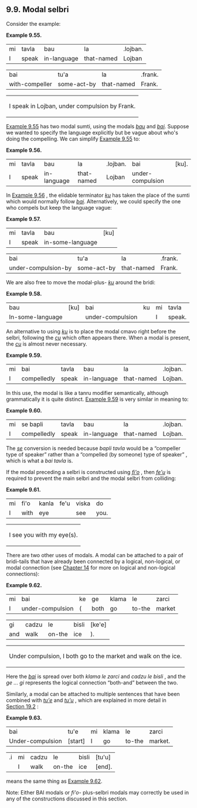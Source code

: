 <a id="section-modal-selbri"></a>9.9. <a id="c9s9"></a>Modal selbri
-------------------------------------------------------------------

<a id="id-1.10.11.2.1" class="indexterm"></a>Consider the example:

<div class="interlinear-gloss-example example">
<a id="example-random-id-bT4c"></a>

**Example 9.55. <a id="id-1.10.11.3.1.1" class="indexterm"></a><a id="c9e9d1"></a>** 

<table class="interlinear-gloss"><colgroup></colgroup><tbody><tr class="jbo"><td>mi</td><td>tavla</td><td>bau</td><td>la</td><td>.lojban.</td></tr><tr class="gloss"><td>I</td><td>speak</td><td>in-language</td><td>that-named</td><td>Lojban</td></tr></tbody></table>

<table class="interlinear-gloss"><colgroup></colgroup><tbody><tr class="jbo"><td>bai</td><td>tu'a</td><td>la</td><td>.frank.</td></tr><tr class="gloss"><td>with-compeller</td><td>some-act-by</td><td>that-named</td><td>Frank.</td></tr></tbody></table>

<table class="interlinear-gloss"><tbody><tr class="para"><td colspan="12321"><p class="natlang">I speak in Lojban, under compulsion by Frank.</p></td></tr></tbody></table>

</div>  

<a id="id-1.10.11.4.1" class="indexterm"></a><a id="id-1.10.11.4.2" class="indexterm"></a>[Example 9.55](../section-modal-selbri#example-random-id-bT4c) has two modal sumti, using the modals _<a id="id-1.10.11.4.4.1" class="indexterm"></a>[_bau_](../go01#valsi-bau)_ and _<a id="id-1.10.11.4.5.1" class="indexterm"></a>[_bai_](../go01#valsi-bai)_. Suppose we wanted to specify the language explicitly but be vague about who's doing the compelling. We can simplify [Example 9.55](../section-modal-selbri#example-random-id-bT4c) to:

<div class="interlinear-gloss-example example">
<a id="example-random-id-dbSy"></a>

**Example 9.56. <a id="id-1.10.11.5.1.1" class="indexterm"></a><a id="c9e9d2"></a>** 

<table class="interlinear-gloss"><colgroup></colgroup><tbody><tr class="jbo"><td>mi</td><td>tavla</td><td>bau</td><td>la</td><td>.lojban.</td><td>bai</td><td>[ku].</td></tr><tr class="gloss"><td>I</td><td>speak</td><td>in-language</td><td>that-named</td><td>Lojban</td><td>under-compulsion</td><td></td></tr></tbody></table>

</div>  

In [Example 9.56](../section-modal-selbri#example-random-id-dbSy) , the elidable terminator _<a id="id-1.10.11.6.2.1" class="indexterm"></a>[_ku_](../go01#valsi-ku)_ has taken the place of the sumti which would normally follow _<a id="id-1.10.11.6.3.1" class="indexterm"></a>[_bai_](../go01#valsi-bai)_. Alternatively, we could specify the one who compels but keep the language vague:

<div class="interlinear-gloss-example example">
<a id="example-random-id-Qc8w"></a>

**Example 9.57. <a id="id-1.10.11.7.1.1" class="indexterm"></a><a id="c9e9d3"></a>** 

<table class="interlinear-gloss"><colgroup></colgroup><tbody><tr class="jbo"><td>mi</td><td>tavla</td><td>bau</td><td>[ku]</td></tr><tr class="gloss"><td>I</td><td>speak</td><td>in-some-language</td><td></td></tr></tbody></table>

<table class="interlinear-gloss"><colgroup></colgroup><tbody><tr class="jbo"><td>bai</td><td>tu'a</td><td>la</td><td>.frank.</td></tr><tr class="gloss"><td>under-compulsion-by</td><td>some-act-by</td><td>that-named</td><td>Frank.</td></tr></tbody></table>

</div>  

We are also free to move the modal-plus- _<a id="id-1.10.11.8.1.1" class="indexterm"></a>[_ku_](../go01#valsi-ku)_ around the bridi:

<div class="interlinear-gloss-example example">
<a id="example-random-id-2utY"></a>

**Example 9.58. <a id="id-1.10.11.9.1.1" class="indexterm"></a><a id="c9e9d4"></a>** 

<table class="interlinear-gloss"><colgroup></colgroup><tbody><tr class="jbo"><td>bau</td><td>[ku]</td><td>bai</td><td>ku</td><td>mi</td><td>tavla</td></tr><tr class="gloss"><td>In-some-language</td><td></td><td>under-compulsion</td><td></td><td>I</td><td>speak.</td></tr></tbody></table>

</div>  

<a id="id-1.10.11.10.1" class="indexterm"></a>An alternative to using _<a id="id-1.10.11.10.2.1" class="indexterm"></a>[_ku_](../go01#valsi-ku)_ is to place the modal cmavo right before the selbri, following the _<a id="id-1.10.11.10.3.1" class="indexterm"></a>[_cu_](../go01#valsi-cu)_ which often appears there. When a modal is present, the _<a id="id-1.10.11.10.4.1" class="indexterm"></a>[_cu_](../go01#valsi-cu)_ is almost never necessary.

<div class="interlinear-gloss-example example">
<a id="example-random-id-613h"></a>

**Example 9.59. <a id="c9e9d5"></a>** 

<table class="interlinear-gloss"><colgroup></colgroup><tbody><tr class="jbo"><td>mi</td><td>bai</td><td>tavla</td><td>bau</td><td>la</td><td>.lojban.</td></tr><tr class="gloss"><td>I</td><td>compelledly</td><td>speak</td><td>in-language</td><td>that-named</td><td>Lojban.</td></tr></tbody></table>

</div>  

<a id="id-1.10.11.12.1" class="indexterm"></a><a id="id-1.10.11.12.2" class="indexterm"></a>In this use, the modal is like a tanru modifier semantically, although grammatically it is quite distinct. [Example 9.59](../section-modal-selbri#example-random-id-613h) is very similar in meaning to:

<div class="interlinear-gloss-example example">
<a id="example-random-id-pVUT"></a>

**Example 9.60. <a id="c9e9d6"></a>** 

<table class="interlinear-gloss"><colgroup></colgroup><tbody><tr class="jbo"><td>mi</td><td>se&nbsp;bapli</td><td>tavla</td><td>bau</td><td>la</td><td>.lojban.</td></tr><tr class="gloss"><td>I</td><td>compelledly</td><td>speak</td><td>in-language</td><td>that-named</td><td>Lojban.</td></tr></tbody></table>

</div>  

The _<a id="id-1.10.11.14.1.1" class="indexterm"></a>[_se_](../go01#valsi-se)_ conversion is needed because _<a id="id-1.10.11.14.2.1" class="indexterm"></a>bapli tavla_ would be a “compeller type of speaker” rather than a “compelled (by someone) type of speaker” , which is what a _<a id="id-1.10.11.14.5.1" class="indexterm"></a>bai tavla_ is.

<a id="id-1.10.11.15.1" class="indexterm"></a>If the modal preceding a selbri is constructed using _<a id="id-1.10.11.15.2.1" class="indexterm"></a>[_fi'o_](../go01#valsi-fiho)_ , then _<a id="id-1.10.11.15.3.1" class="indexterm"></a>[_fe'u_](../go01#valsi-fehu)_ is required to prevent the main selbri and the modal selbri from colliding:

<div class="interlinear-gloss-example example">
<a id="example-random-id-SfwV"></a>

**Example 9.61. <a id="id-1.10.11.16.1.1" class="indexterm"></a><a id="c9e9d7"></a>** 

<table class="interlinear-gloss"><colgroup></colgroup><tbody><tr class="jbo"><td>mi</td><td>fi'o</td><td>kanla</td><td>fe'u</td><td>viska</td><td>do</td></tr><tr class="gloss"><td>I</td><td>with</td><td>eye</td><td></td><td>see</td><td>you.</td></tr></tbody></table>

<table class="interlinear-gloss"><tbody><tr class="para"><td colspan="12321"><p class="natlang">I see you with my eye(s).</p></td></tr></tbody></table>

</div>  

<a id="id-1.10.11.17.1" class="indexterm"></a><a id="id-1.10.11.17.2" class="indexterm"></a><a id="id-1.10.11.17.3" class="indexterm"></a>There are two other uses of modals. A modal can be attached to a pair of bridi-tails that have already been connected by a logical, non-logical, or modal connection (see [Chapter 14](../chapter-connectives) for more on logical and non-logical connections):

<div class="interlinear-gloss-example example">
<a id="example-random-id-vCzL"></a>

**Example 9.62. <a id="c9e9d8"></a><a id="id-1.10.11.18.1.2" class="indexterm"></a>** 

<table class="interlinear-gloss"><colgroup></colgroup><tbody><tr class="jbo"><td>mi</td><td>bai</td><td>ke</td><td>ge</td><td>klama</td><td>le</td><td>zarci</td></tr><tr class="gloss"><td>I</td><td>under-compulsion</td><td>(</td><td>both</td><td>go</td><td>to-the</td><td>market</td></tr></tbody></table>

<table class="interlinear-gloss"><colgroup></colgroup><tbody><tr class="jbo"><td>gi</td><td>cadzu</td><td>le</td><td>bisli</td><td>[ke'e]</td></tr><tr class="gloss"><td>and</td><td>walk</td><td>on-the</td><td>ice</td><td>).</td></tr></tbody></table>

<table class="interlinear-gloss"><tbody><tr class="para"><td colspan="12321"><p class="natlang">Under compulsion, I both go to the market and walk on the ice.</p></td></tr></tbody></table>

</div>  

Here the _<a id="id-1.10.11.19.1.1" class="indexterm"></a>[_bai_](../go01#valsi-bai)_ is spread over both _<a id="id-1.10.11.19.2.1" class="indexterm"></a>klama le zarci_ and _<a id="id-1.10.11.19.3.1" class="indexterm"></a>cadzu le bisli_ , and the _<a id="id-1.10.11.19.4.1" class="indexterm"></a>ge ... gi_ represents the logical connection “both-and” between the two.

<a id="id-1.10.11.20.1" class="indexterm"></a>Similarly, a modal can be attached to multiple sentences that have been combined with _<a id="id-1.10.11.20.2.1" class="indexterm"></a>[_tu'e_](../go01#valsi-tuhe)_ and _<a id="id-1.10.11.20.3.1" class="indexterm"></a>[_tu'u_](../go01#valsi-tuhu)_ , which are explained in more detail in [Section 19.2](../section-i) :

<div class="interlinear-gloss-example example">
<a id="example-random-id-boYr"></a>

**Example 9.63. <a id="c9e9d9"></a>** 

<table class="interlinear-gloss"><colgroup></colgroup><tbody><tr class="jbo"><td>bai</td><td>tu'e</td><td>mi</td><td>klama</td><td>le</td><td>zarci</td></tr><tr class="gloss"><td>Under-compulsion</td><td>[start]</td><td>I</td><td>go</td><td>to-the</td><td>market.</td></tr></tbody></table>

<table class="interlinear-gloss"><colgroup></colgroup><tbody><tr class="jbo"><td>.i</td><td>mi</td><td>cadzu</td><td>le</td><td>bisli</td><td>[tu'u]</td></tr><tr class="gloss"><td></td><td>I</td><td>walk</td><td>on-the</td><td>ice</td><td>[end].</td></tr></tbody></table>

</div>  

means the same thing as [Example 9.62](../section-modal-selbri#example-random-id-vCzL).

Note: Either BAI modals or _<a id="id-1.10.11.23.1.1" class="indexterm"></a>fi'o-_ plus-selbri modals may correctly be used in any of the constructions discussed in this section.